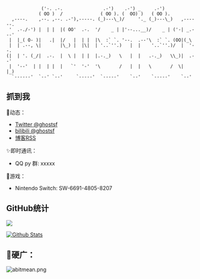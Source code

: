 ```
             ('-. .-.               .-')    .-') _     .-')               
            ( OO )  /              ( OO ). (  OO) )   ( OO ).             
  ,----.    ,--. ,--. .-'),-----. (_)---\_)/     '._ (_)---\_)   ,------. 
 '  .-./-') |  | |  |( OO'  .-.  '/    _ | |'--...__)/    _ | ('-| _.---' 
 |  |_( O- )|   .|  |/   |  | |  |\  :` `. '--.  .--'\  :` `. (OO|(_\     
 |  | .--, \|       |\_) |  |\|  | '..`''.)   |  |    '..`''.)/  |  '--.  
(|  | '. (_/|  .-.  |  \ |  | |  |.-._)   \   |  |   .-._)   \\_)|  .--'  
 |  '--'  | |  | |  |   `'  '-'  '\       /   |  |   \       /  \|  |_)   
  `------'  `--' `--'     `-----'  `-----'    `--'    `-----'    `--'     
```

## 抓到我

🍃动态：

* [Twitter @ghostsf](https://twitter.com/ghostsf0501)
* [bilibili @ghostsf](https://space.bilibili.com/10825269)
* [博客RSS](https://ghostsf.com/rss.xml)

✨即时通讯：

* QQ py 群: xxxxx

🎡游戏：

* Nintendo Switch: SW-6691-4805-8207

## GitHub统计

<a title="Hits" target="_blank" href="https://github.com/ghostsf/ghostsf"><img src="https://hits.b3log.org/ghostsf/hits.svg"></a>

[![Github Stats](https://github-readme-stats.vercel.app/api?username=ghostsf&show_icons=true)](https://github.com/ghostsf)


## 🙈硬广：

![abitmean.png](https://cdn.ghostsf.com/abitmean.png)
